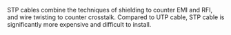 STP cables combine the techniques of shielding to counter EMI and RFI, and wire twisting to counter crosstalk.
Compared to UTP cable, STP cable is significantly more expensive and difficult to install.